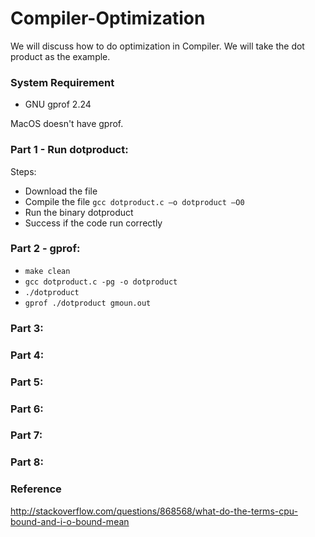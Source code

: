 # Compiler-Optimization

We will discuss how to do optimization in Compiler. We will take the dot product as the example.

### System Requirement
- GNU gprof 2.24

MacOS doesn't have gprof.

### Part 1 - Run dotproduct:
Steps:
- Download the file
- Compile the file
```gcc dotproduct.c –o dotproduct –O0 ```
- Run the binary dotproduct
- Success if the code run correctly


### Part 2 - gprof:
- ```make clean```
- ```gcc dotproduct.c -pg -o dotproduct```
- ```./dotproduct```
- ```gprof ./dotproduct gmoun.out```


### Part 3:



### Part 4:




### Part 5:



### Part 6:




### Part 7:



### Part 8:



### Reference
http://stackoverflow.com/questions/868568/what-do-the-terms-cpu-bound-and-i-o-bound-mean


